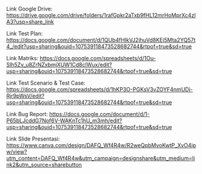 Link Google Drive:
https://drive.google.com/drive/folders/1rafGpkr2aTxb9fHL12mrHoMprXc4zlA3?usp=share_link

Link Test Plan:
https://docs.google.com/document/d/1QUb4fHIkVJ2jhuVd8KEj5Mta2YQ57t4_/edit?usp=sharing&ouid=107539118473528682744&rtpof=true&sd=true

Link Matriks:
https://docs.google.com/spreadsheets/d/1Ou-Slh5Zv_u8ZrNZxbmjXUW1Cd8clWux/edit?usp=sharing&ouid=107539118473528682744&rtpof=true&sd=true

Link Test Scenario & Test Case:
https://docs.google.com/spreadsheets/d/1hKP3O-PGKsV3vZOYF4nmUDi-Rjr9pWsV/edit?usp=sharing&ouid=107539118473528682744&rtpof=true&sd=true

Link Bug Report:
https://docs.google.com/document/d/1-P65bLJcddG7Nof6V-WAKnTc1hU_m3mh/edit?usp=sharing&ouid=107539118473528682744&rtpof=true&sd=true

Link Slide Presentasi:
https://www.canva.com/design/DAFQ_Wf4R4w/R2weQpbMvoKwtP_XvO4ipw/view?utm_content=DAFQ_Wf4R4w&utm_campaign=designshare&utm_medium=link2&utm_source=sharebutton